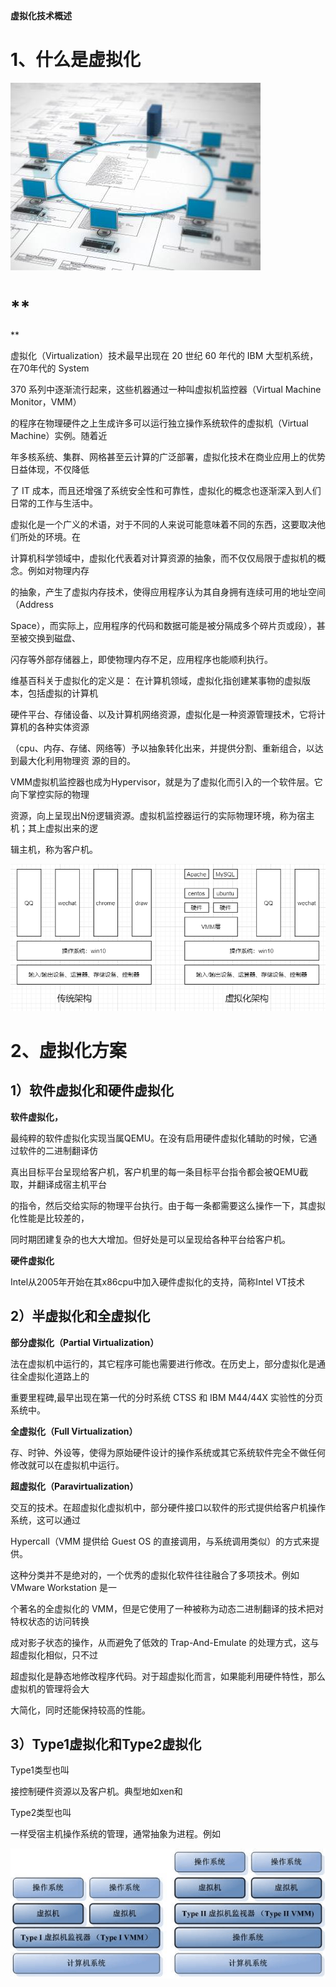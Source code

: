 **虚拟化技术概述**

# **1、什么是虚拟化**

![](images/WEBRESOURCEcb0efb28f4dd195ad4f2d715fcbe74ca截图.png)

# **
**

虚拟化（Virtualization）技术最早出现在 20 世纪 60 年代的 IBM 大型机系统，在70年代的 System


370 系列中逐渐流行起来，这些机器通过一种叫虚拟机监控器（Virtual Machine Monitor，VMM）


的程序在物理硬件之上生成许多可以运行独立操作系统软件的虚拟机（Virtual Machine）实例。随着近


年多核系统、集群、网格甚至云计算的广泛部署，虚拟化技术在商业应用上的优势日益体现，不仅降低


了 IT 成本，而且还增强了系统安全性和可靠性，虚拟化的概念也逐渐深入到人们日常的工作与生活中。


虚拟化是一个广义的术语，对于不同的人来说可能意味着不同的东西，这要取决他们所处的环境。在


计算机科学领域中，虚拟化代表着对计算资源的抽象，而不仅仅局限于虚拟机的概念。例如对物理内存


的抽象，产生了虚拟内存技术，使得应用程序认为其自身拥有连续可用的地址空间（Address


Space），而实际上，应用程序的代码和数据可能是被分隔成多个碎片页或段），甚至被交换到磁盘、


闪存等外部存储器上，即使物理内存不足，应用程序也能顺利执行。


维基百科关于虚拟化的定义是： 在计算机领域，虚拟化指创建某事物的虚拟版本，包括虚拟的计算机


硬件平台、存储设备、以及计算机网络资源，虚拟化是一种资源管理技术，它将计算机的各种实体资源


（cpu、内存、存储、网络等）予以抽象转化出来，并提供分割、重新组合，以达到最大化利用物理资
源的目的。


VMM虚拟机监控器也成为Hypervisor，就是为了虚拟化而引入的一个软件层。它向下掌控实际的物理


资源，向上呈现出N份逻辑资源。虚拟机监控器运行的实际物理环境，称为宿主机；其上虚拟出来的逻


辑主机，称为客户机。

![](images/WEBRESOURCE1b7b6a271e4f24759c76dea457aaca96截图.png)

# 2、虚拟化方案

## 1）软件虚拟化和硬件虚拟化

**软件虚拟化，**

最纯粹的软件虚拟化实现当属QEMU。在没有启用硬件虚拟化辅助的时候，它通过软件的二进制翻译仿

真出目标平台呈现给客户机，客户机里的每一条目标平台指令都会被QEMU截取，并翻译成宿主机平台

的指令，然后交给实际的物理平台执行。由于每一条都需要这么操作一下，其虚拟化性能是比较差的，

同时期团建复杂的也大大增加。但好处是可以呈现给各种平台给客户机。

**硬件虚拟化**

Intel从2005年开始在其x86cpu中加入硬件虚拟化的支持，简称Intel VT技术

## 2）半虚拟化和全虚拟化

**部分虚拟化（Partial Virtualization）**

法在虚拟机中运行的，其它程序可能也需要进行修改。在历史上，部分虚拟化是通往全虚拟化道路上的

重要里程碑,最早出现在第一代的分时系统 CTSS 和 IBM M44/44X 实验性的分页系统中。

**全虚拟化（Full Virtualization）**

存、时钟、外设等，使得为原始硬件设计的操作系统或其它系统软件完全不做任何修改就可以在虚拟机中运行。

**超虚拟化（Paravirtualization）**

交互的技术。在超虚拟化虚拟机中，部分硬件接口以软件的形式提供给客户机操作系统，这可以通过

Hypercall（VMM 提供给 Guest OS 的直接调用，与系统调用类似）的方式来提供。

这种分类并不是绝对的，一个优秀的虚拟化软件往往融合了多项技术。例如 VMware Workstation 是一

个著名的全虚拟化的 VMM，但是它使用了一种被称为动态二进制翻译的技术把对特权状态的访问转换

成对影子状态的操作，从而避免了低效的 Trap-And-Emulate 的处理方式，这与超虚拟化相似，只不过

超虚拟化是静态地修改程序代码。对于超虚拟化而言，如果能利用硬件特性，那么虚拟机的管理将会大

大简化，同时还能保持较高的性能。

## 3）Type1虚拟化和Type2虚拟化

Type1类型也叫

接控制硬件资源以及客户机。典型地如xen和

Type2类型也叫

一样受宿主机操作系统的管理，通常抽象为进程。例如

![](images/WEBRESOURCEa04d4825b1897baa963f3f42413d973f截图.png)